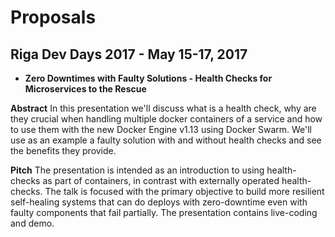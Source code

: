 # Proposals

## Riga Dev Days 2017 - May 15-17, 2017

* **Zero Downtimes with Faulty Solutions - Health Checks for Microservices to the Rescue**

**Abstract** In this presentation we'll discuss what is a health check, why are they crucial when handling multiple docker containers of a service and how to use them with the new Docker Engine v1.13 using Docker Swarm. We'll use as an example a faulty solution with and without health checks and see the benefits they provide.

**Pitch** The presentation is intended as an introduction to using health-checks as part of containers, in contrast with externally operated health-checks. The talk is focused with the primary objective to build more resilient self-healing systems that can do deploys with zero-downtime even with faulty components that fail partially. The presentation contains live-coding and demo.
